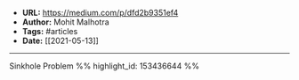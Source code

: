 - **URL:** https://medium.com/p/dfd2b9351ef4
- **Author:** Mohit Malhotra
- **Tags:** #articles
- **Date:** [[2021-05-13]]
---

Sinkhole Problem %% highlight_id: 153436644 %%

